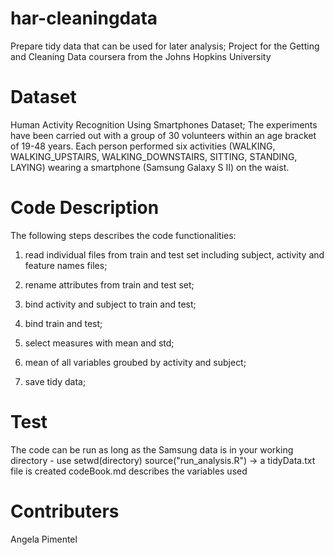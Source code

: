 # har-cleaningdata
Prepare tidy data that can be used for later analysis;
Project for the Getting and Cleaning Data coursera from the Johns Hopkins University

# Dataset
Human Activity Recognition Using Smartphones Dataset;
The experiments have been carried out with a group of 30 volunteers within an age bracket of 19-48 years. Each person performed six activities (WALKING, WALKING_UPSTAIRS, WALKING_DOWNSTAIRS, SITTING, STANDING, LAYING) wearing a smartphone (Samsung Galaxy S II) on the waist.

# Code Description
The following steps describes the code functionalities:
1) read individual files from train and test set including subject, activity and feature names files;

2) rename attributes from train and test set;

3) bind activity and subject to train and test;

4) bind train and test;

5) select measures with mean and std;

6) mean of all variables groubed by activity and subject;

7) save tidy data;
  
# Test
The code can be run as long as the Samsung data is in your working directory - use setwd(directory)
source("run_analysis.R") -> a tidyData.txt file is created
codeBook.md describes the variables used

# Contributers
Angela Pimentel





